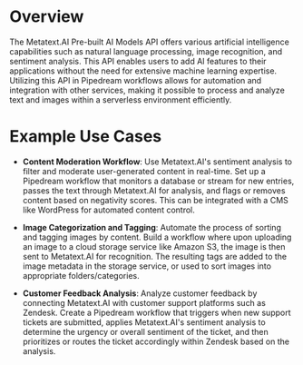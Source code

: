 # Overview

The Metatext.AI Pre-built AI Models API offers various artificial intelligence capabilities such as natural language processing, image recognition, and sentiment analysis. This API enables users to add AI features to their applications without the need for extensive machine learning expertise. Utilizing this API in Pipedream workflows allows for automation and integration with other services, making it possible to process and analyze text and images within a serverless environment efficiently.

# Example Use Cases

- **Content Moderation Workflow**: Use Metatext.AI's sentiment analysis to filter and moderate user-generated content in real-time. Set up a Pipedream workflow that monitors a database or stream for new entries, passes the text through Metatext.AI for analysis, and flags or removes content based on negativity scores. This can be integrated with a CMS like WordPress for automated content control.

- **Image Categorization and Tagging**: Automate the process of sorting and tagging images by content. Build a workflow where upon uploading an image to a cloud storage service like Amazon S3, the image is then sent to Metatext.AI for recognition. The resulting tags are added to the image metadata in the storage service, or used to sort images into appropriate folders/categories.

- **Customer Feedback Analysis**: Analyze customer feedback by connecting Metatext.AI with customer support platforms such as Zendesk. Create a Pipedream workflow that triggers when new support tickets are submitted, applies Metatext.AI's sentiment analysis to determine the urgency or overall sentiment of the ticket, and then prioritizes or routes the ticket accordingly within Zendesk based on the analysis.
